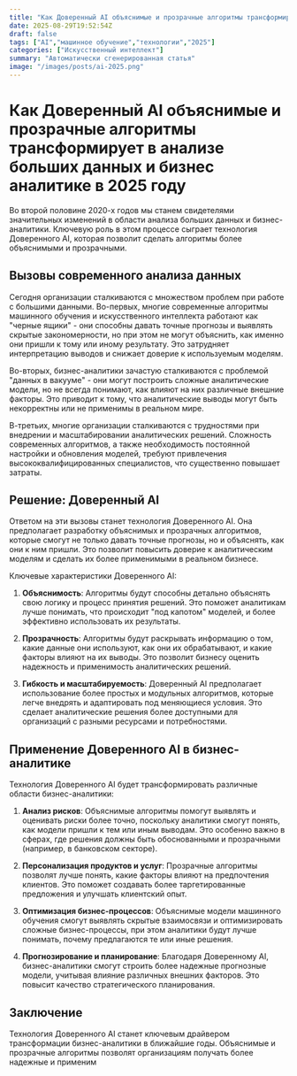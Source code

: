 ```yaml
---
title: "Как Доверенный AI объяснимые и прозрачные алгоритмы трансформирует в анализе больших данных и бизнес аналитике в 2025 году"
date: 2025-08-29T19:52:54Z
draft: false
tags: ["AI","машинное обучение","технологии","2025"]
categories: ["Искусственный интеллект"]
summary: "Автоматически сгенерированная статья"
image: "/images/posts/ai-2025.png"
---
```

# Как Доверенный AI объяснимые и прозрачные алгоритмы трансформирует в анализе больших данных и бизнес аналитике в 2025 году

Во второй половине 2020-х годов мы станем свидетелями значительных изменений в области анализа больших данных и бизнес-аналитики. Ключевую роль в этом процессе сыграет технология Доверенного AI, которая позволит сделать алгоритмы более объяснимыми и прозрачными.

## Вызовы современного анализа данных

Сегодня организации сталкиваются с множеством проблем при работе с большими данными. Во-первых, многие современные алгоритмы машинного обучения и искусственного интеллекта работают как "черные ящики" - они способны давать точные прогнозы и выявлять скрытые закономерности, но при этом не могут объяснить, как именно они пришли к тому или иному результату. Это затрудняет интерпретацию выводов и снижает доверие к используемым моделям.

Во-вторых, бизнес-аналитики зачастую сталкиваются с проблемой "данных в вакууме" - они могут построить сложные аналитические модели, но не всегда понимают, как влияют на них различные внешние факторы. Это приводит к тому, что аналитические выводы могут быть некорректны или не применимы в реальном мире.

В-третьих, многие организации сталкиваются с трудностями при внедрении и масштабировании аналитических решений. Сложность современных алгоритмов, а также необходимость постоянной настройки и обновления моделей, требуют привлечения высококвалифицированных специалистов, что существенно повышает затраты.

## Решение: Доверенный AI

Ответом на эти вызовы станет технология Доверенного AI. Она предполагает разработку объяснимых и прозрачных алгоритмов, которые смогут не только давать точные прогнозы, но и объяснять, как они к ним пришли. Это позволит повысить доверие к аналитическим моделям и сделать их более применимыми в реальном бизнесе.

Ключевые характеристики Доверенного AI:

1. **Объяснимость**: Алгоритмы будут способны детально объяснять свою логику и процесс принятия решений. Это поможет аналитикам лучше понимать, что происходит "под капотом" моделей, и более эффективно использовать их результаты.

2. **Прозрачность**: Алгоритмы будут раскрывать информацию о том, какие данные они используют, как они их обрабатывают, и какие факторы влияют на их выводы. Это позволит бизнесу оценить надежность и применимость аналитических решений.

3. **Гибкость и масштабируемость**: Доверенный AI предполагает использование более простых и модульных алгоритмов, которые легче внедрять и адаптировать под меняющиеся условия. Это сделает аналитические решения более доступными для организаций с разными ресурсами и потребностями.

## Применение Доверенного AI в бизнес-аналитике

Технология Доверенного AI будет трансформировать различные области бизнес-аналитики:

1. **Анализ рисков**: Объяснимые алгоритмы помогут выявлять и оценивать риски более точно, поскольку аналитики смогут понять, как модели пришли к тем или иным выводам. Это особенно важно в сферах, где решения должны быть обоснованными и прозрачными (например, в банковском секторе).

2. **Персонализация продуктов и услуг**: Прозрачные алгоритмы позволят лучше понять, какие факторы влияют на предпочтения клиентов. Это поможет создавать более таргетированные предложения и улучшать клиентский опыт.

3. **Оптимизация бизнес-процессов**: Объяснимые модели машинного обучения смогут выявлять скрытые взаимосвязи и оптимизировать сложные бизнес-процессы, при этом аналитики будут лучше понимать, почему предлагаются те или иные решения.

4. **Прогнозирование и планирование**: Благодаря Доверенному AI, бизнес-аналитики смогут строить более надежные прогнозные модели, учитывая влияние различных внешних факторов. Это повысит качество стратегического планирования.

## Заключение

Технология Доверенного AI станет ключевым драйвером трансформации бизнес-аналитики в ближайшие годы. Объяснимые и прозрачные алгоритмы позволят организациям получать более надежные и применим